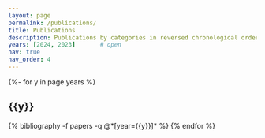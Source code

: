 ```yaml
---
layout: page
permalink: /publications/
title: Publications
description: Publications by categories in reversed chronological order.
years: [2024, 2023]       # open
nav: true
nav_order: 4
---
```

<!-- _pages/publications.md -->
<div class="publications">

{%- for y in page.years %}
  <h2 class="year">{{y}}</h2>
  {% bibliography -f papers -q @*[year={{y}}]* %}
{% endfor %}

</div>
